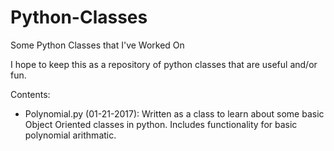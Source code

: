 # Python-Classes
Some Python Classes that I've Worked On

I hope to keep this as a repository of python classes that are useful and/or fun. 

Contents:
- Polynomial.py (01-21-2017): Written as a class to learn about some basic Object Oriented classes in python. Includes functionality for basic polynomial arithmatic.
